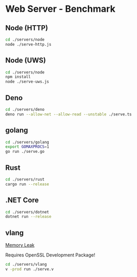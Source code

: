# Web Server - Benchmark

## Node (HTTP)

```bash
cd ./servers/node
node ./serve-http.js
```

## Node (UWS)

```bash
cd ./servers/node
npm install
node ./serve-uws.js
```

## Deno

```bash
cd ./servers/deno
deno run --allow-net --allow-read --unstable ./serve.ts
```

## golang

```bash
cd ./servers/golang
export GOMAXPROCS=1
go run ./serve.go
```

## Rust

```bash
cd ./servers/rust
cargo run --release
```

## .NET Core

```bash
cd ./servers/dotnet
dotnet run --release
```

## vlang

[Memory Leak](https://github.com/vlang/v/issues/3897)

Requires OpenSSL Development Package!

```bash
cd ./servers/vlang
v -prod run ./serve.v
```